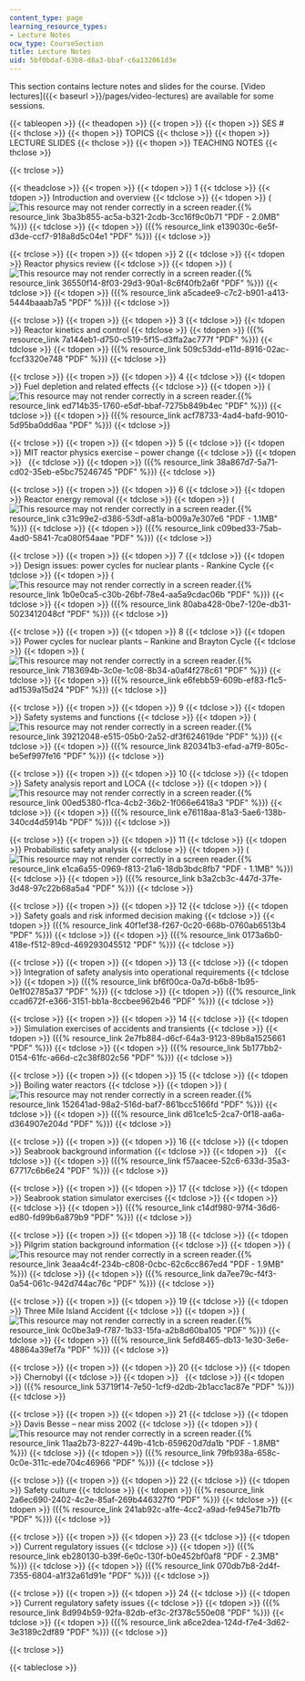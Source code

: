 ```yaml
---
content_type: page
learning_resource_types:
- Lecture Notes
ocw_type: CourseSection
title: Lecture Notes
uid: 5bf0bdaf-63b8-d8a3-bbaf-c6a132061d3e
---
```


This section contains lecture notes and slides for the course. [Video lectures]({{< baseurl >}}/pages/video-lectures) are available for some sessions.

{{< tableopen >}}
{{< theadopen >}}
{{< tropen >}}
{{< thopen >}}
SES #
{{< thclose >}}
{{< thopen >}}
TOPICS
{{< thclose >}}
{{< thopen >}}
LECTURE SLIDES
{{< thclose >}}
{{< thopen >}}
TEACHING NOTES
{{< thclose >}}

{{< trclose >}}

{{< theadclose >}}
{{< tropen >}}
{{< tdopen >}}
1
{{< tdclose >}}
{{< tdopen >}}
Introduction and overview
{{< tdclose >}}
{{< tdopen >}}
(![This resource may not render correctly in a screen reader.](/images/inacessible.gif){{% resource_link 3ba3b855-ac5a-b321-2cdb-3cc16f9c0b71 "PDF - 2.0MB" %}})
{{< tdclose >}}
{{< tdopen >}}
({{% resource_link e139030c-6e5f-d3de-ccf7-918a8d5c04e1 "PDF" %}})
{{< tdclose >}}

{{< trclose >}}
{{< tropen >}}
{{< tdopen >}}
2
{{< tdclose >}}
{{< tdopen >}}
Reactor physics review
{{< tdclose >}}
{{< tdopen >}}
(![This resource may not render correctly in a screen reader.](/images/inacessible.gif){{% resource_link 36550f14-8f03-29d3-90a1-8c6f40fb2a6f "PDF" %}})
{{< tdclose >}}
{{< tdopen >}}
({{% resource_link a5cadee9-c7c2-b901-a413-5444baaab7a5 "PDF" %}})
{{< tdclose >}}

{{< trclose >}}
{{< tropen >}}
{{< tdopen >}}
3
{{< tdclose >}}
{{< tdopen >}}
Reactor kinetics and control
{{< tdclose >}}
{{< tdopen >}}
({{% resource_link 7a144eb1-d750-c519-5f15-d3ffa2ac777f "PDF" %}})
{{< tdclose >}}
{{< tdopen >}}
({{% resource_link 509c53dd-e11d-8916-02ac-fccf3320e748 "PDF" %}})
{{< tdclose >}}

{{< trclose >}}
{{< tropen >}}
{{< tdopen >}}
4
{{< tdclose >}}
{{< tdopen >}}
Fuel depletion and related effects
{{< tdclose >}}
{{< tdopen >}}
(![This resource may not render correctly in a screen reader.](/images/inacessible.gif){{% resource_link ed714b35-1760-e5df-bbaf-7275b849b4ec "PDF" %}})
{{< tdclose >}}
{{< tdopen >}}
({{% resource_link acf78733-4ad4-bafd-9010-5d95ba0dd6aa "PDF" %}})
{{< tdclose >}}

{{< trclose >}}
{{< tropen >}}
{{< tdopen >}}
5
{{< tdclose >}}
{{< tdopen >}}
MIT reactor physics exercise – power change
{{< tdclose >}}
{{< tdopen >}}
 
{{< tdclose >}}
{{< tdopen >}}
({{% resource_link 38a867d7-5a71-cd02-35eb-e5bc75246745 "PDF" %}})
{{< tdclose >}}

{{< trclose >}}
{{< tropen >}}
{{< tdopen >}}
6
{{< tdclose >}}
{{< tdopen >}}
Reactor energy removal
{{< tdclose >}}
{{< tdopen >}}
(![This resource may not render correctly in a screen reader.](/images/inacessible.gif){{% resource_link c31c99e2-d386-53df-a81a-b009a7e307e6 "PDF - 1.1MB" %}})
{{< tdclose >}}
{{< tdopen >}}
({{% resource_link c09bed33-75ab-4ad0-5841-7ca080f54aae "PDF" %}})
{{< tdclose >}}

{{< trclose >}}
{{< tropen >}}
{{< tdopen >}}
7
{{< tdclose >}}
{{< tdopen >}}
Design issues: power cycles for nuclear plants - Rankine Cycle
{{< tdclose >}}
{{< tdopen >}}
(![This resource may not render correctly in a screen reader.](/images/inacessible.gif){{% resource_link 1b0e0ca5-c30b-26bf-78e4-aa5a9cdac06b "PDF" %}})
{{< tdclose >}}
{{< tdopen >}}
({{% resource_link 80aba428-0be7-120e-db31-5023412048cf "PDF" %}})
{{< tdclose >}}

{{< trclose >}}
{{< tropen >}}
{{< tdopen >}}
8
{{< tdclose >}}
{{< tdopen >}}
Power cycles for nuclear plants – Rankine and Brayton Cycle
{{< tdclose >}}
{{< tdopen >}}
(![This resource may not render correctly in a screen reader.](/images/inacessible.gif){{% resource_link 7183694b-3c0e-1c08-8b34-a0af4f278c61 "PDF" %}})
{{< tdclose >}}
{{< tdopen >}}
({{% resource_link e6febb59-609b-ef83-f1c5-ad1539a15d24 "PDF" %}})
{{< tdclose >}}

{{< trclose >}}
{{< tropen >}}
{{< tdopen >}}
9
{{< tdclose >}}
{{< tdopen >}}
Safety systems and functions
{{< tdclose >}}
{{< tdopen >}}
(![This resource may not render correctly in a screen reader.](/images/inacessible.gif){{% resource_link 39212048-e515-05b0-2a52-df3f624619de "PDF" %}})
{{< tdclose >}}
{{< tdopen >}}
({{% resource_link 820341b3-efad-a7f9-805c-be5ef997fe16 "PDF" %}})
{{< tdclose >}}

{{< trclose >}}
{{< tropen >}}
{{< tdopen >}}
10
{{< tdclose >}}
{{< tdopen >}}
Safety analysis report and LOCA
{{< tdclose >}}
{{< tdopen >}}
(![This resource may not render correctly in a screen reader.](/images/inacessible.gif){{% resource_link 00ed5380-f1ca-4cb2-36b2-1f066e6418a3 "PDF" %}})
{{< tdclose >}}
{{< tdopen >}}
({{% resource_link e76118aa-81a3-5ae6-138b-340cd4d5914b "PDF" %}})
{{< tdclose >}}

{{< trclose >}}
{{< tropen >}}
{{< tdopen >}}
11
{{< tdclose >}}
{{< tdopen >}}
Probabilistic safety analysis
{{< tdclose >}}
{{< tdopen >}}
(![This resource may not render correctly in a screen reader.](/images/inacessible.gif){{% resource_link e1ca6a55-0969-f813-21a6-18db3bdc8fb7 "PDF - 1.1MB" %}})
{{< tdclose >}}
{{< tdopen >}}
({{% resource_link b3a2cb3c-447d-37fe-3d48-97c22b68a5a4 "PDF" %}})
{{< tdclose >}}

{{< trclose >}}
{{< tropen >}}
{{< tdopen >}}
12
{{< tdclose >}}
{{< tdopen >}}
Safety goals and risk informed decision making
{{< tdclose >}}
{{< tdopen >}}
({{% resource_link 40f1ef38-f267-0c20-668b-0760ab6513b4 "PDF" %}})
{{< tdclose >}}
{{< tdopen >}}
({{% resource_link 0173a6b0-418e-f512-89cd-469293045512 "PDF" %}})
{{< tdclose >}}

{{< trclose >}}
{{< tropen >}}
{{< tdopen >}}
13
{{< tdclose >}}
{{< tdopen >}}
Integration of safety analysis into operational requirements
{{< tdclose >}}
{{< tdopen >}}
({{% resource_link bf6f00ca-0a7d-b6b8-1b95-0e1f02785a37 "PDF" %}})
{{< tdclose >}}
{{< tdopen >}}
({{% resource_link ccad672f-e366-3151-bb1a-8ccbee962b46 "PDF" %}})
{{< tdclose >}}

{{< trclose >}}
{{< tropen >}}
{{< tdopen >}}
14
{{< tdclose >}}
{{< tdopen >}}
Simulation exercises of accidents and transients
{{< tdclose >}}
{{< tdopen >}}
({{% resource_link 2e7fb884-d6cf-64a3-9123-89b8a1525661 "PDF" %}})
{{< tdclose >}}
{{< tdopen >}}
({{% resource_link 5b177bb2-0154-61fc-a66d-c2c38f802c56 "PDF" %}})
{{< tdclose >}}

{{< trclose >}}
{{< tropen >}}
{{< tdopen >}}
15
{{< tdclose >}}
{{< tdopen >}}
Boiling water reactors
{{< tdclose >}}
{{< tdopen >}}
(![This resource may not render correctly in a screen reader.](/images/inacessible.gif){{% resource_link 152641ad-98a2-516d-baf7-861bcc5166fd "PDF" %}})
{{< tdclose >}}
{{< tdopen >}}
({{% resource_link d61ce1c5-2ca7-0f18-aa6a-d364907e204d "PDF" %}})
{{< tdclose >}}

{{< trclose >}}
{{< tropen >}}
{{< tdopen >}}
16
{{< tdclose >}}
{{< tdopen >}}
Seabrook background information
{{< tdclose >}}
{{< tdopen >}}
 
{{< tdclose >}}
{{< tdopen >}}
({{% resource_link f57aacee-52c6-633d-35a3-67717c6b6e24 "PDF" %}})
{{< tdclose >}}

{{< trclose >}}
{{< tropen >}}
{{< tdopen >}}
17
{{< tdclose >}}
{{< tdopen >}}
Seabrook station simulator exercises
{{< tdclose >}}
{{< tdopen >}}
 
{{< tdclose >}}
{{< tdopen >}}
({{% resource_link c14df980-97f4-36d6-ed80-fd99b6a879b9 "PDF" %}})
{{< tdclose >}}

{{< trclose >}}
{{< tropen >}}
{{< tdopen >}}
18
{{< tdclose >}}
{{< tdopen >}}
Pilgrim station background information
{{< tdclose >}}
{{< tdopen >}}
(![This resource may not render correctly in a screen reader.](/images/inacessible.gif){{% resource_link 3eaa4c4f-234b-c808-0cbc-62c6cc867ed4 "PDF - 1.9MB" %}})
{{< tdclose >}}
{{< tdopen >}}
({{% resource_link da7ee79c-f4f3-0a54-061c-942d744ac76c "PDF" %}})
{{< tdclose >}}

{{< trclose >}}
{{< tropen >}}
{{< tdopen >}}
19
{{< tdclose >}}
{{< tdopen >}}
Three Mile Island Accident
{{< tdclose >}}
{{< tdopen >}}
(![This resource may not render correctly in a screen reader.](/images/inacessible.gif){{% resource_link 0c0be3a9-f787-1b33-15fa-a2b8d60ba105 "PDF" %}})
{{< tdclose >}}
{{< tdopen >}}
({{% resource_link 5efd8465-db13-1e30-3e6e-48864a39ef7a "PDF" %}})
{{< tdclose >}}

{{< trclose >}}
{{< tropen >}}
{{< tdopen >}}
20
{{< tdclose >}}
{{< tdopen >}}
Chernobyl
{{< tdclose >}}
{{< tdopen >}}
 
{{< tdclose >}}
{{< tdopen >}}
({{% resource_link 53719f14-7e50-1cf9-d2db-2b1acc1ac87e "PDF" %}})
{{< tdclose >}}

{{< trclose >}}
{{< tropen >}}
{{< tdopen >}}
21
{{< tdclose >}}
{{< tdopen >}}
Davis Besse – near miss 2002
{{< tdclose >}}
{{< tdopen >}}
(![This resource may not render correctly in a screen reader.](/images/inacessible.gif){{% resource_link 11aa2b73-8227-449b-41cb-659620d7da1b "PDF - 1.8MB" %}})
{{< tdclose >}}
{{< tdopen >}}
({{% resource_link 79fb938a-658c-0c0e-311c-ede704c46966 "PDF" %}})
{{< tdclose >}}

{{< trclose >}}
{{< tropen >}}
{{< tdopen >}}
22
{{< tdclose >}}
{{< tdopen >}}
Safety culture
{{< tdclose >}}
{{< tdopen >}}
({{% resource_link 2a6ec690-2402-4c2e-85af-269b446327f0 "PDF" %}})
{{< tdclose >}}
{{< tdopen >}}
({{% resource_link 241ab92c-a1fe-4cc2-a9ad-fe945e71b7fb "PDF" %}})
{{< tdclose >}}

{{< trclose >}}
{{< tropen >}}
{{< tdopen >}}
23
{{< tdclose >}}
{{< tdopen >}}
Current regulatory issues
{{< tdclose >}}
{{< tdopen >}}
({{% resource_link eb280130-b39f-6e0c-130f-b0e452bf0af8 "PDF - 2.3MB" %}})
{{< tdclose >}}
{{< tdopen >}}
({{% resource_link 070db7b8-2d4f-7355-6804-a1f32a61d91e "PDF" %}})
{{< tdclose >}}

{{< trclose >}}
{{< tropen >}}
{{< tdopen >}}
24
{{< tdclose >}}
{{< tdopen >}}
Current regulatory safety issues
{{< tdclose >}}
{{< tdopen >}}
({{% resource_link 8d994b59-92fa-82db-ef3c-2f378c550e08 "PDF" %}})
{{< tdclose >}}
{{< tdopen >}}
({{% resource_link a6ce2dea-124d-f7e4-3d62-3e3189c2df89 "PDF" %}})
{{< tdclose >}}

{{< trclose >}}

{{< tableclose >}}